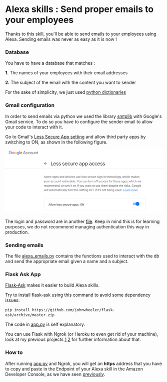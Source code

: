 # Alexa skills : Send proper emails to your employees

Thanks to this skill, you'll be able to send emails to your employees using Alexa. Sending emails was never as easy as it is now !

### Database

You have to have a database that matches :

**1.** The names of your employees with their email addresses

**2.** The subject of the email with the content you want to sender

For the sake of simplicity, we just used [python dictionaries](./db.py)

### Gmail configuration

In order to send emails via python we used the library [smtplib](https://docs.python.org/3/library/smtplib.html) with Google's Gmail service. To do so you have to configure the sender email to allow your code to interact with it.

Go to Gmail's [Less Secure App setting](https://myaccount.google.com/lesssecureapps) and allow third party apps by switching to ON, as shown in the following figure.

<img src="./images/LessSecureAppAccess.PNG" alt="Less secure app access">

The login and password are in another [file](./config.py). Keep in mind this is for learning purposes, we do not recommend managing authentication this way in production.

### Sending emails

The file [alexa_emails.py](./alexa_emails.py) contains the functions used to interact with the db and send the appropriate email given a name and a subject.

### Flask Ask App

[Flask-Ask](https://flask-ask.readthedocs.io/en/latest/) makes it easier to build Alexa skills.

Try to install flask-ask using this command to avoid some dependency issues:
```
pip install https://github.com/johnwheeler/flask-ask/archive/master.zip
```

The code in [app.py](./app.py) is self explanatory.

You can use Flask with Ngrok (or Heroku to even get rid of your machine), look at my previous projects [1](https://github.com/aissam-out/chatbot/tree/master/whatsapp#get-a-public-address-to-the-app-using-ngrok) [2](https://github.com/aissam-out/ML-in-production) for further information about that.

### How to

After running [app.py](./app.py) and Ngrok, you will get an **https** address that you have to copy and paste in the Endpoint of your Alexa skill in the Amazon Developer Console, as we have seen [previously](../README.md).
